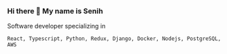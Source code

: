 ### Hi there 👋 My name is Senih

Software developer specializing in

```React, Typescript, Python, Redux, Django, Docker, Nodejs, PostgreSQL, AWS```



<!--
[![Windard's github stats](https://github-readme-stats.vercel.app/api?username=aydinsenih&show_icons=true&theme=dark)](https://github.com/aydinsenih)
**aydinsenih/aydinsenih** is a ✨ _special_ ✨ repository because its `README.md` (this file) appears on your GitHub profile.

Here are some ideas to get you started:

- 🔭 I’m currently working on ...
- 🌱 I’m currently learning ...
- 👯 I’m looking to collaborate on ...
- 🤔 I’m looking for help with ...
- 💬 Ask me about ...
- 📫 How to reach me: ...
- 😄 Pronouns: ...
- ⚡ Fun fact: ...
-->
